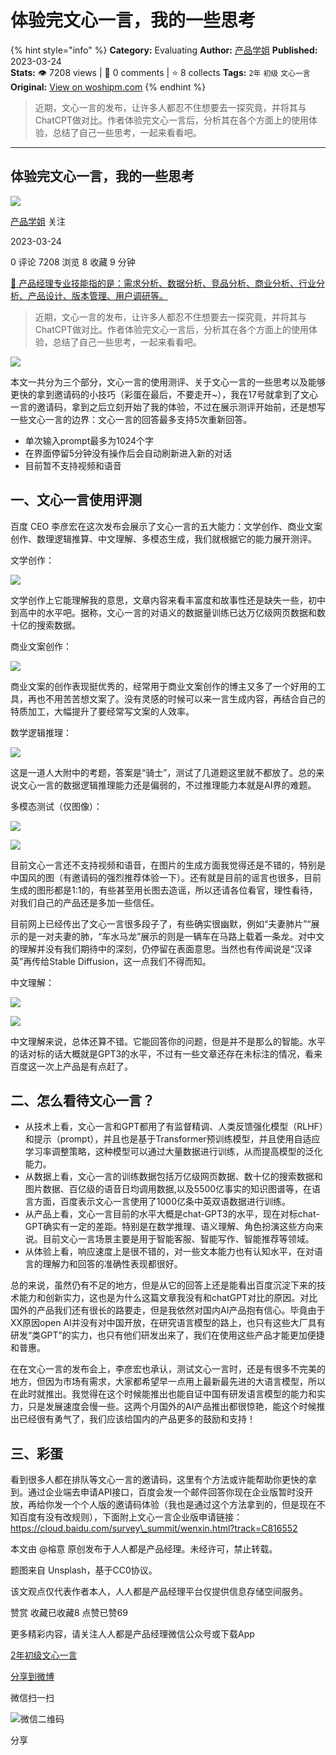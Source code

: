 # 体验完文心一言，我的一些思考
{% hint style="info" %}
**Category:** Evaluating
**Author:** [产品学姐](https://www.woshipm.com/u/1197379)
**Published:** 2023-03-24  
**Stats:** 👁️ 7208 views | 💬 0 comments | ⭐ 8 collects
**Tags:** `2年` `初级` `文心一言`
**Original:** [View on woshipm.com](https://www.woshipm.com/evaluating/5789313.html)
{% endhint %}
> 近期，文心一言的发布，让许多人都忍不住想要去一探究竟，并将其与ChatCPT做对比。作者体验完文心一言后，分析其在各个方面上的使用体验，总结了自己一些思考，一起来看看吧。

---

## 体验完文心一言，我的一些思考

[![](https://static.woshipm.com/view/woshipm_api_def_20230512100530_8581.jpg?imageView2/1/w/72/h/72/q/100)](https://www.woshipm.com/u/1197379)

[产品学姐](https://www.woshipm.com/u/1197379) 关注

2023-03-24

0 评论 7208 浏览 8 收藏 9 分钟

[🔗 产品经理专业技能指的是：需求分析、数据分析、竞品分析、商业分析、行业分析、产品设计、版本管理、用户调研等。](https://ke.qidianla.com/courses/90pm)

> 近期，文心一言的发布，让许多人都忍不住想要去一探究竟，并将其与ChatCPT做对比。作者体验完文心一言后，分析其在各个方面上的使用体验，总结了自己一些思考，一起来看看吧。

![](https://image.woshipm.com/wp-files/2023/03/PauRHnDG2ZkacTMSteg6.png)

本文一共分为三个部分，文心一言的使用测评、关于文心一言的一些思考以及能够更快的拿到邀请码的小技巧（彩蛋在最后，不要走开~），我在17号就拿到了文心一言的邀请码，拿到之后立刻开始了我的体验，不过在展示测评开始前，还是想写一些文心一言的边界：文心一言的回答最多支持5次重新回答。

*   单次输入prompt最多为1024个字
*   在界面停留5分钟没有操作后会自动刷新进入新的对话
*   目前暂不支持视频和语音

## 一、文心一言使用评测

百度 CEO 李彦宏在这次发布会展示了文心一言的五大能力：文学创作、商业文案创作、数理逻辑推算、中文理解、多模态生成，我们就根据它的能力展开测评。

文学创作：

![](https://image.woshipm.com/wp-files/2023/03/qZjisNkXv0gWXhbwJJKV.png)

文学创作上它能理解我的意思，文章内容来看丰富度和故事性还是缺失一些，初中到高中的水平吧。据称，文心一言的对语义的数据量训练已达万亿级网页数据和数十亿的搜索数据。

商业文案创作：

![](https://image.woshipm.com/wp-files/2023/03/wVHSlhJj12usiKCD3hc8.png)

商业文案的创作表现挺优秀的，经常用于商业文案创作的博主又多了一个好用的工具，再也不用苦苦想文案了。没有灵感的时候可以来一言生成内容，再结合自己的特质加工，大幅提升了要经常写文案的人效率。

数学逻辑推理：

![](https://image.woshipm.com/wp-files/2023/03/srIqZ2l5MOsLJRqTZroH.png)

这是一道人大附中的考题，答案是“骑士”，测试了几道题这里就不都放了。总的来说文心一言的数据逻辑推理能力还是偏弱的，不过推理能力本就是AI界的难题。

多模态测试（仅图像）：

![](https://image.woshipm.com/wp-files/2023/03/TLe66GWqqaQSwQseDnQH.png)

![](https://image.woshipm.com/wp-files/2023/03/brZu6v2m36hGModmxl07.png)

目前文心一言还不支持视频和语音，在图片的生成方面我觉得还是不错的，特别是中国风的图（有邀请码的强烈推荐体验一下）。还有就是目前的谣言也很多，目前生成的图形都是1:1的，有些甚至用长图去造谣，所以还请各位看官，理性看待，对我们自己的产品还是多加一些信任。

目前网上已经传出了文心一言很多段子了，有些确实很幽默，例如“夫妻肺片”“展示的是一对夫妻的肺，“车水马龙”展示的则是一辆车在马路上载着一条龙。对中文的理解并没有我们期待中的深刻，仍停留在表面意思。当然也有传闻说是“汉译英”再传给Stable Diffusion，这一点我们不得而知。

中文理解：

![](https://image.woshipm.com/wp-files/2023/03/Q3mFiFqE4qXsGW3LjgWR.png)

![](https://image.woshipm.com/wp-files/2023/03/EKoHqaYRGtH7SGU76Mnv.png)

中文理解来说，总体还算不错。它能回答你的问题，但是并不是那么的智能。水平的话对标的话大概就是GPT3的水平，不过有一些文章还存在未标注的情况，看来百度这一次上产品是有点赶了。

## 二、怎么看待文心一言？

*   从技术上看，文心一言和GPT都用了有监督精调、人类反馈强化模型（RLHF）和提示（prompt），并且也是基于Transformer预训练模型，并且使用自适应学习率调整策略，这种模型可以通过大量数据进行训练，从而提高模型的泛化能力。
*   从数据上看，文心一言的训练数据包括万亿级网页数据、数十亿的搜索数据和图片数据、百亿级的语音日均调用数据,以及5500亿事实的知识图谱等，在语言方面，百度表示文心一言使用了1000亿条中英双语数据进行训练。
*   从产品上看，文心一言目前的水平大概是chat-GPT3的水平，现在对标chat-GPT确实有一定的差距。特别是在数学推理、语义理解、角色扮演这些方向来说。目前文心一言场景主要是用于智能客服、智能写作、智能推荐等领域。
*   从体验上看，响应速度上是很不错的，对一些文本能力也有认知水平，在对语言的理解力和回答的准确性表现都很好。

总的来说，虽然仍有不足的地方，但是从它的回答上还是能看出百度沉淀下来的技术能力和创新实力，这也是为什么这篇文章我没有和chatGPT对比的原因。对比国外的产品我们还有很长的路要走，但是我依然对国内AI产品抱有信心。毕竟由于XX原因open AI并没有对中国开放，在研究语言模型的路上，也只有这些大厂具有研发“类GPT”的实力，也只有他们研发出来了，我们在使用这些产品才能更加便捷和普惠。

在在文心一言的发布会上，李彦宏也承认，测试文心一言时，还是有很多不完美的地方，但因为市场有需求，大家都希望早一点用上最新最先进的大语言模型，所以在此时就推出。我觉得在这个时候能推出也能自证中国有研发语言模型的能力和实力，只是发展速度会慢一些。这两个月国外的AI产品推出都很惊艳，能这个时候推出已经很有勇气了，我们应该给国内的产品更多的鼓励和支持！

## 三、彩蛋

看到很多人都在排队等文心一言的邀请码，这里有个方法或许能帮助你更快的拿到。通过企业端去申请API接口，百度会发一个邮件回答你现在企业版暂时没开放，再给你发一个个人版的邀请码体验（我也是通过这个方法拿到的，但是现在不知百度有没有改规则），下面附上文心一言企业版申请链接：https://cloud.baidu.com/survey\_summit/wenxin.html?track=C816552

本文由 @榕意 原创发布于人人都是产品经理。未经许可，禁止转载。

题图来自 Unsplash，基于CC0协议。

该文观点仅代表作者本人，人人都是产品经理平台仅提供信息存储空间服务。

赞赏 收藏已收藏8 点赞已赞69

更多精彩内容，请关注人人都是产品经理微信公众号或下载App

[2年](https://www.woshipm.com/tag/2%e5%b9%b4)[初级](https://www.woshipm.com/tag/%e5%88%9d%e7%ba%a7)[文心一言](https://www.woshipm.com/tag/%e6%96%87%e5%bf%83%e4%b8%80%e8%a8%80)

[分享到微博](https://service.weibo.com/share/share.php?appkey=2775287854&title=体验完文心一言，我的一些思考&url=https://www.woshipm.com/evaluating/5789313.html&pic=https://image.woshipm.com/wp-files/2023/03/PauRHnDG2ZkacTMSteg6.png)

微信扫一扫

![微信二维码](https://api.pwmqr.com/qrcode/create/?url=https://www.woshipm.com/evaluating/5789313.html)

分享